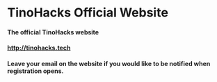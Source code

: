 # TinoHacks Official Website

#### The official TinoHacks website

#### http://tinohacks.tech ####

#### Leave your email on the website if you would like to be notified when registration opens.
